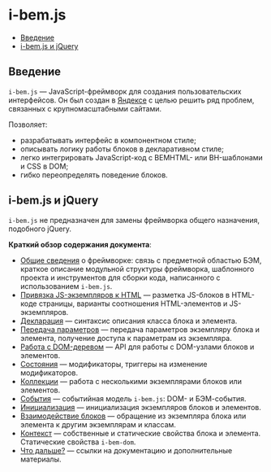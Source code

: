 # i-bem.js

* [Введение](#Введение)
* [i-bem.js и jQuery](#Введение)

## Введение

`i-bem.js` — JavaScript-фреймворк для создания пользовательских интерфейсов. Он был создан в [Яндексе](https://www.yandex.ru) с целью решить ряд проблем, связанных с крупномасштабными сайтами.

Позволяет:

* разрабатывать интерфейс в компонентном стиле;
* описывать логику работы блоков в декларативном стиле;
* легко интегрировать JavaScript-код с BEMHTML- или BH-шаблонами и CSS в DOM;
* гибко переопределять поведение блоков.

## i-bem.js и jQuery

`i-bem.js` не предназначен для замены фреймворка общего назначения, подобного jQuery.

**Краткий обзор содержания документа**:

* [Общие сведения](./i-bem-js-common.ru.md) о фреймворке: связь с предметной областью БЭМ, краткое описание модульной структуры фреймворка, шаблонного проекта и инструментов для сборки кода, написанного с использованием `i-bem.js`.
* [Привязка JS-экземпляров к HTML](./i-bem-js-html-binding.ru.md) — разметка JS-блоков в HTML-коде страницы, варианты соотношения HTML-элементов и JS-экземпляров.
* [Декларация](./i-bem-js-decl.ru.md) — синтаксис описания класса блока и элемента.
* [Передача параметров](./i-bem-js-params.ru.md) — передача параметров экземпляру блока и элемента, получение доступа к параметрам из экземпляра.
* [Работа с DOM-деревом](./i-bem-js-dom.ru.md) — API для работы с DOM-узлами блоков и элементов.
* [Состояния](./i-bem-js-states.ru.md) — модификаторы, триггеры на изменение модификаторов.
* [Коллекции](./i-bem-js-collections.ru.md) — работа с несколькими экземплярами блоков или элементов.
* [События](./i-bem-js-events.ru.md) — событийная модель `i-bem.js`: DOM- и БЭМ-события.
* [Инициализация](./i-bem-js-init.ru.md) — инициализация экземпляров блоков и элементов.
* [Взаимодействие блоков](./i-bem-js-interact.ru.md) — обращение из экземпляра блока или элемента к другим экземплярам и классам.
* [Контекст](./i-bem-js-context.ru.md) —  собственные и статические свойства блока и элемента. Статические свойства `i-bem-dom`.
* [Что дальше?](./i-bem-js-extras.ru.md) — ссылки на документацию и дополнительные материалы.
